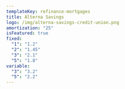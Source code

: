 ```yaml
---
templateKey: refinance-mortgages
title: Alterna Savings
logo: /img/alterna-savings-credit-union.png
amortization: "25"
isFeatured: true
fixed:
  "1": "1.2"
  "2": "1.45"
  "3": "2.1"
  "5": "1.8"
variable:
  "3": "3.2"
  "5": "2.2"
---
```

